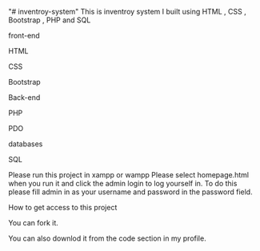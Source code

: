 "# inventroy-system"
This is inventroy system I built using HTML , CSS , Bootstrap , PHP and SQL

front-end

HTML

CSS 

Bootstrap 

Back-end

PHP 

PDO


databases 

SQL

Please run this project in xampp or wampp
Please select homepage.html when you run it and click the admin login  to log yourself in.
To do this please fill admin in as your username and password in the password field.





How to get access to this project

You can fork it.

You can also downlod it from the code section in my profile.


